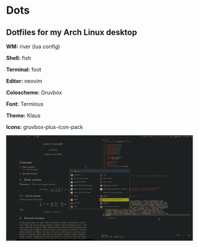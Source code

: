 # Dots
## Dotfiles for my Arch Linux desktop

**WM:** river (lua config)

**Shell:** fish

**Terminal:** foot

**Editor:** neovim

**Coloscheme:** Gruvbox

**Font:** Terminus

**Theme:** Klaus

**Icons:** gruvbox-plus-icon-pack

![Latex and rofi drun menu](./z/img/dots/latex_and_rofi.png)
